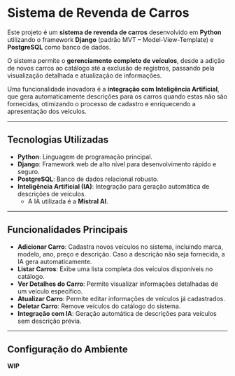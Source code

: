 # Sistema de Revenda de Carros 

Este projeto é um **sistema de revenda de carros** desenvolvido em **Python** utilizando o framework **Django** (padrão MVT – Model-View-Template) e **PostgreSQL** como banco de dados.  

O sistema permite o **gerenciamento completo de veículos**, desde a adição de novos carros ao catálogo até a exclusão de registros, passando pela visualização detalhada e atualização de informações.  

Uma funcionalidade inovadora é a **integração com Inteligência Artificial**, que gera automaticamente descrições para os carros quando estas não são fornecidas, otimizando o processo de cadastro e enriquecendo a apresentação dos veículos.

---

## Tecnologias Utilizadas 

- **Python**: Linguagem de programação principal.  
- **Django**: Framework web de alto nível para desenvolvimento rápido e seguro.  
- **PostgreSQL**: Banco de dados relacional robusto.  
- **Inteligência Artificial (IA)**: Integração para geração automática de descrições de veículos.  
  - A IA utilizada é a **Mistral AI**.

---

## Funcionalidades Principais 

- **Adicionar Carro**: Cadastra novos veículos no sistema, incluindo marca, modelo, ano, preço e descrição. Caso a descrição não seja fornecida, a IA gera automaticamente.  
- **Listar Carros**: Exibe uma lista completa dos veículos disponíveis no catálogo.  
- **Ver Detalhes do Carro**: Permite visualizar informações detalhadas de um veículo específico.  
- **Atualizar Carro**: Permite editar informações de veículos já cadastrados.  
- **Deletar Carro**: Remove veículos do catálogo do sistema.  
- **Integração com IA**: Geração automática de descrições para veículos sem descrição prévia.

---

## Configuração do Ambiente
**WIP**
